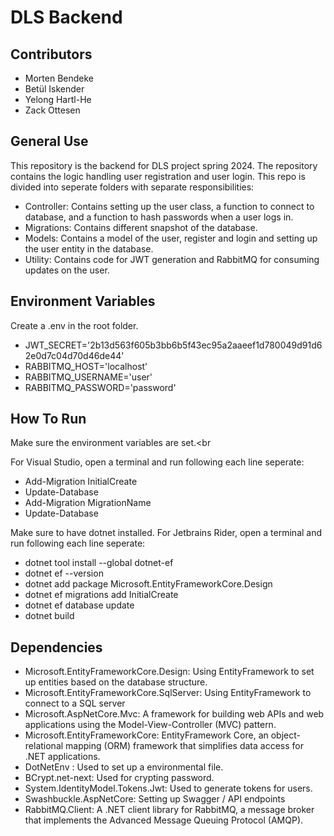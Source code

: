 # DLS Backend

## Contributors

- Morten Bendeke
- Betül Iskender
- Yelong Hartl-He
- Zack Ottesen

## General Use

This repository is the backend for DLS project spring 2024. The repository contains the logic handling user registration and user login. 
This repo is divided into seperate folders with separate responsibilities:
- Controller: Contains setting up the user class, a function to connect to database, and a function to hash passwords when a user logs in.
- Migrations: Contains different snapshot of the database. 
- Models: Contains a model of the user, register and login and setting up the user entity in the database.
- Utility: Contains code for JWT generation and RabbitMQ for consuming updates on the user. 

## Environment Variables

Create a .env in the root folder.

- JWT_SECRET='2b13d563f605b3bb6b5f43ec95a2aaeef1d780049d91d62e0d7c04d70d46de44'
- RABBITMQ_HOST='localhost'
- RABBITMQ_USERNAME='user'
- RABBITMQ_PASSWORD='password'

## How To Run

Make sure the environment variables are set.<br

For Visual Studio, open a terminal and run following each line seperate: 

 - Add-Migration InitialCreate
 - Update-Database
 - Add-Migration MigrationName
 - Update-Database

Make sure to have dotnet installed.
For Jetbrains Rider, open a terminal and run following each line seperate: 

 - dotnet tool install --global dotnet-ef
 - dotnet ef --version
 - dotnet add package Microsoft.EntityFrameworkCore.Design
 - dotnet ef migrations add InitialCreate
 - dotnet ef database update
 - dotnet build

## Dependencies

 - Microsoft.EntityFrameworkCore.Design: Using EntityFramework to set up entities based on the database structure.  
 - Microsoft.EntityFrameworkCore.SqlServer: Using EntityFramework to connect to a SQL server 
 - Microsoft.AspNetCore.Mvc: A framework for building web APIs and web applications using the Model-View-Controller (MVC) pattern.
 - Microsoft.EntityFrameworkCore: EntityFramework Core, an object-relational mapping (ORM) framework that simplifies data access for .NET applications.
 - DotNetEnv : Used to set up a environmental file.
 - BCrypt.net-next: Used for crypting password.
 - System.IdentityModel.Tokens.Jwt: Used to generate tokens for users. 
 - Swashbuckle.AspNetCore: Setting up Swagger / API endpoints
 - RabbitMQ.Client: A .NET client library for RabbitMQ, a message broker that implements the Advanced Message Queuing Protocol (AMQP).

